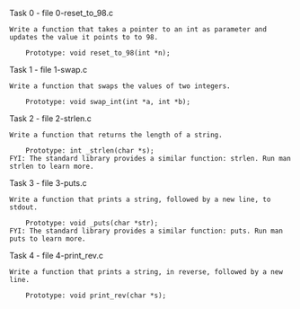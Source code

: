 Task 0 - file 0-reset_to_98.c
	
	Write a function that takes a pointer to an int as parameter and updates the value it points to to 98.

		Prototype: void reset_to_98(int *n);

Task 1 - file 1-swap.c

	Write a function that swaps the values of two integers.

		Prototype: void swap_int(int *a, int *b);

Task 2 - file 2-strlen.c

	Write a function that returns the length of a string.

		Prototype: int _strlen(char *s);
	FYI: The standard library provides a similar function: strlen. Run man strlen to learn more.

Task 3 - file 3-puts.c

	Write a function that prints a string, followed by a new line, to stdout.

		Prototype: void _puts(char *str);
	FYI: The standard library provides a similar function: puts. Run man puts to learn more.

Task 4 - file 4-print_rev.c

	Write a function that prints a string, in reverse, followed by a new line.

		Prototype: void print_rev(char *s);
